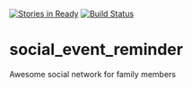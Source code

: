 [![Stories in Ready](https://badge.waffle.io/cyberplanner/social_event_reminder.png?label=ready&title=Ready)](https://waffle.io/cyberplanner/social_event_reminder)
[![Build Status](https://travis-ci.org/cyberplanner/social_event_reminder.svg?branch=master)](https://travis-ci.org/cyberplanner/social_event_reminder)
# social_event_reminder
Awesome social network for family members
